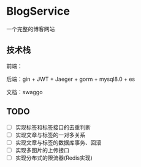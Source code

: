 # BlogService
一个完整的博客网站
## 技术栈
前端：

后端：gin + JWT + Jaeger + gorm + mysql8.0 + es 

文档：swaggo

## TODO
- [ ] 实现标签和标签接口的去重判断
- [ ] 实现文章与标签的一对多关系
- [ ] 实现文章与标签的数据库事务、回滚
- [ ] 实现多图片的上传接口
- [ ] 实现分布式的限流器(Redis实现)